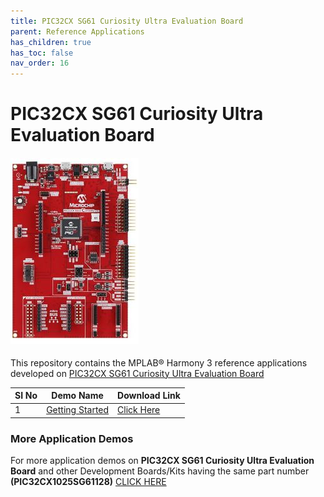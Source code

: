 ```yaml
---
title: PIC32CX SG61 Curiosity Ultra Evaluation Board
parent: Reference Applications
has_children: true
has_toc: false
nav_order: 16
---
```

# PIC32CX SG61 Curiosity Ultra Evaluation Board
<h4 align="left"> <img src = "image.jpg"> </h4>


This repository contains the MPLAB® Harmony 3 reference applications developed on [PIC32CX SG61 Curiosity Ultra Evaluation Board](https://www.microchip.com/en-us/development-tool/EV09H35A)   

|SI No| Demo Name | Download Link |
| --- | --- | -- |
| 1 | [Getting Started](./pic32cx_sg61_getting_started/readme.md) | [Click Here](https://github.com/Microchip-MPLAB-Harmony/reference_apps/releases/latest/download/pic32cx_sg61_getting_started.zip) |


### More Application Demos

For more application demos on **PIC32CX SG61 Curiosity Ultra Evaluation Board** and other Development Boards/Kits having the same part number **(PIC32CX1025SG61128)** <a href="https://mplab-discover.microchip.com/v1/itemtype/com.microchip.ide.project?s0=PIC32CX1025SG61128" target="_blank"> CLICK HERE </a>
